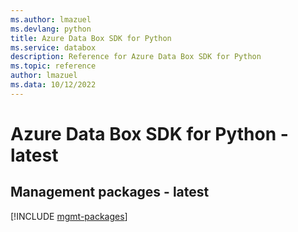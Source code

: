 ```yaml
---
ms.author: lmazuel
ms.devlang: python
title: Azure Data Box SDK for Python
ms.service: databox
description: Reference for Azure Data Box SDK for Python
ms.topic: reference
author: lmazuel
ms.data: 10/12/2022
---
```

# Azure Data Box SDK for Python - latest

## Management packages - latest
[!INCLUDE [mgmt-packages](data-box-mgmt-index.md)]